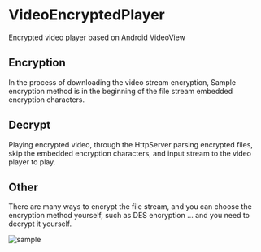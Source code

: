 # VideoEncryptedPlayer
Encrypted video player based on Android VideoView

## Encryption
In the process of downloading the video stream encryption, Sample encryption method is in the beginning of the file stream embedded encryption characters.

## Decrypt
Playing encrypted video, through the HttpServer parsing encrypted files, skip the embedded encryption characters, and input stream to the video player to play.

## Other
There are many ways to encrypt the file stream, and you can choose the encryption method yourself, such as DES encryption ... and you need to decrypt it yourself.

![sample](https://github.com/Liar1995/VideoEncryptedPlayer/blob/master/sample.png)
